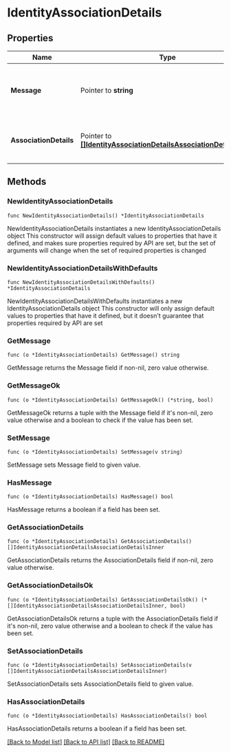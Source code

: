 # IdentityAssociationDetails

## Properties

Name | Type | Description | Notes
------------ | ------------- | ------------- | -------------
**Message** | Pointer to **string** | any additional context information of the http call result | [optional] 
**AssociationDetails** | Pointer to [**[]IdentityAssociationDetailsAssociationDetailsInner**](IdentityAssociationDetailsAssociationDetailsInner.md) | list of all the resource associations for the identity | [optional] 

## Methods

### NewIdentityAssociationDetails

`func NewIdentityAssociationDetails() *IdentityAssociationDetails`

NewIdentityAssociationDetails instantiates a new IdentityAssociationDetails object
This constructor will assign default values to properties that have it defined,
and makes sure properties required by API are set, but the set of arguments
will change when the set of required properties is changed

### NewIdentityAssociationDetailsWithDefaults

`func NewIdentityAssociationDetailsWithDefaults() *IdentityAssociationDetails`

NewIdentityAssociationDetailsWithDefaults instantiates a new IdentityAssociationDetails object
This constructor will only assign default values to properties that have it defined,
but it doesn't guarantee that properties required by API are set

### GetMessage

`func (o *IdentityAssociationDetails) GetMessage() string`

GetMessage returns the Message field if non-nil, zero value otherwise.

### GetMessageOk

`func (o *IdentityAssociationDetails) GetMessageOk() (*string, bool)`

GetMessageOk returns a tuple with the Message field if it's non-nil, zero value otherwise
and a boolean to check if the value has been set.

### SetMessage

`func (o *IdentityAssociationDetails) SetMessage(v string)`

SetMessage sets Message field to given value.

### HasMessage

`func (o *IdentityAssociationDetails) HasMessage() bool`

HasMessage returns a boolean if a field has been set.

### GetAssociationDetails

`func (o *IdentityAssociationDetails) GetAssociationDetails() []IdentityAssociationDetailsAssociationDetailsInner`

GetAssociationDetails returns the AssociationDetails field if non-nil, zero value otherwise.

### GetAssociationDetailsOk

`func (o *IdentityAssociationDetails) GetAssociationDetailsOk() (*[]IdentityAssociationDetailsAssociationDetailsInner, bool)`

GetAssociationDetailsOk returns a tuple with the AssociationDetails field if it's non-nil, zero value otherwise
and a boolean to check if the value has been set.

### SetAssociationDetails

`func (o *IdentityAssociationDetails) SetAssociationDetails(v []IdentityAssociationDetailsAssociationDetailsInner)`

SetAssociationDetails sets AssociationDetails field to given value.

### HasAssociationDetails

`func (o *IdentityAssociationDetails) HasAssociationDetails() bool`

HasAssociationDetails returns a boolean if a field has been set.


[[Back to Model list]](../README.md#documentation-for-models) [[Back to API list]](../README.md#documentation-for-api-endpoints) [[Back to README]](../README.md)


